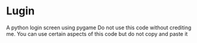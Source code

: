 # Lugin
A python login screen using pygame
Do not use this code without crediting me.
You can use certain aspects of this code but do not copy and paste it



